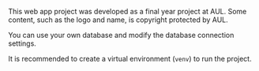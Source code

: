 This web app project was developed as a final year project at AUL. Some content, such as the logo and name, is copyright protected by AUL.

You can use your own database and modify the database connection settings.

It is recommended to create a virtual environment (`venv`) to run the project.
